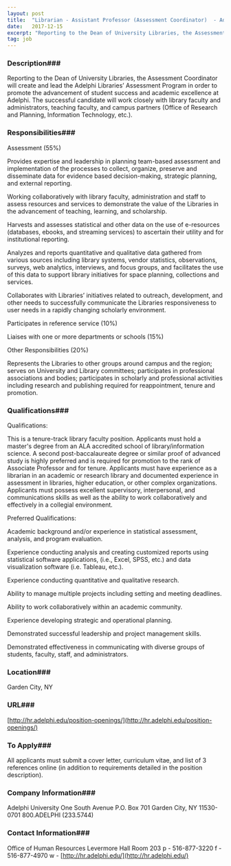 ```yaml
---
layout: post
title:  "Librarian - Assistant Professor (Assessment Coordinator)  - Adelphi University"
date:   2017-12-15
excerpt: "Reporting to the Dean of University Libraries, the Assessment Coordinator will create and lead the Adelphi Libraries’ Assessment Program in order to promote the advancement of student success and academic excellence at Adelphi. The successful candidate will work closely with library faculty and administrators, teaching faculty, and campus partners (Office..."
tag: job
---
```


### Description###

Reporting to the Dean of University Libraries, the Assessment Coordinator will create and lead the Adelphi Libraries’ Assessment Program in order to promote the advancement of student success and academic excellence at Adelphi. The successful candidate will work closely with library faculty and administrators, teaching faculty, and campus partners (Office of Research and Planning, Information Technology, etc.).


### Responsibilities###

Assessment (55%)

Provides expertise and leadership in planning team-based assessment and implementation of the processes to collect, organize, preserve and disseminate  data for evidence based decision-making, strategic planning, and external reporting.

Working collaboratively with library faculty, administration and staff to assess resources and services to demonstrate the value of the Libraries in the advancement of teaching, learning, and scholarship.

Harvests and assesses statistical and other data on the use of e-resources (databases, ebooks, and streaming services) to ascertain their utility and for institutional reporting.

Analyzes and reports quantitative and qualitative data gathered from various sources including library systems, vendor statistics, observations, surveys, web analytics, interviews, and focus groups, and facilitates the use of this data to support library initiatives for space planning, collections and services.

Collaborates with Libraries’ initiatives related to outreach, development, and other needs to successfully communicate the Libraries responsiveness to user needs in a rapidly changing scholarly environment.

Participates in reference service (10%)

Liaises with one or more departments or schools (15%)

Other Responsibilities (20%)

Represents the Libraries to other groups around campus and the region; serves on University and Library committees; participates in professional associations and bodies; participates in scholarly and professional activities including research and publishing required for reappointment, tenure and promotion.


### Qualifications###

Qualifications:

This is a tenure-track library faculty position. Applicants must hold a master's degree from an ALA accredited school of library/information science. A second post-baccalaureate degree or similar proof of advanced study is highly preferred and is required for promotion to the rank of Associate Professor and for tenure.   Applicants must have experience as a librarian in an academic or research library and documented experience in assessment in libraries, higher education, or other complex organizations.  Applicants must possess excellent supervisory, interpersonal, and communications skills as well as the ability to work collaboratively and effectively in a collegial environment.

Preferred Qualifications:

Academic background and/or experience in statistical assessment, analysis, and program evaluation.

Experience conducting analysis and creating customized reports using statistical software applications, (i.e., Excel, SPSS, etc.) and data visualization software (i.e. Tableau, etc.).

Experience conducting quantitative and qualitative research.

Ability to manage multiple projects including setting and meeting deadlines.

Ability to work collaboratively within an academic community.

Experience developing strategic and operational planning.

Demonstrated successful leadership and project management skills.

Demonstrated effectiveness in communicating with diverse groups of students, faculty, staff, and administrators.




### Location###

Garden City, NY


### URL###

[http://hr.adelphi.edu/position-openings/](http://hr.adelphi.edu/position-openings/)

### To Apply###

All applicants must submit a cover letter, curriculum vitae, and list of 3 references online (in addition to requirements detailed in the position description).


### Company Information###

Adelphi University One South Avenue P.O. Box 701 Garden City, NY 11530-0701 800.ADELPHI (233.5744)
 
 


### Contact Information###

Office of Human Resources
Levermore Hall Room 203
p - 516-877-3220
f - 516-877-4970
w - [http://hr.adelphi.edu/](http://hr.adelphi.edu/)

